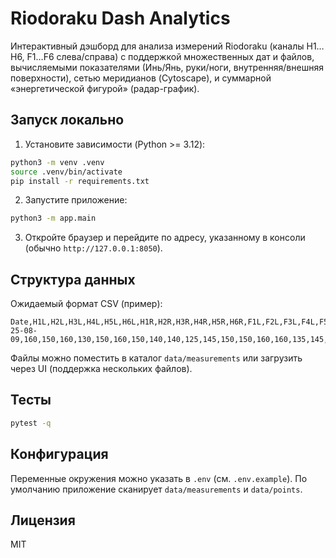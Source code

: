 # Riodoraku Dash Analytics

Интерактивный дэшборд для анализа измерений Riodoraku (каналы H1…H6, F1…F6 слева/справа) с поддержкой множественных дат и файлов, вычисляемыми показателями (Инь/Янь, руки/ноги, внутренняя/внешняя поверхности), сетью меридианов (Cytoscape), и суммарной «энергетической фигурой» (радар-график).

## Запуск локально

1. Установите зависимости (Python >= 3.12):

```bash
python3 -m venv .venv
source .venv/bin/activate
pip install -r requirements.txt
```

2. Запустите приложение:

```bash
python3 -m app.main
```

3. Откройте браузер и перейдите по адресу, указанному в консоли (обычно `http://127.0.0.1:8050`).

## Структура данных

Ожидаемый формат CSV (пример):

```
Date,H1L,H2L,H3L,H4L,H5L,H6L,H1R,H2R,H3R,H4R,H5R,H6R,F1L,F2L,F3L,F4L,F5L,F6L,F1R,F2R,F3R,F4R,F5R,F6R
25-08-09,160,150,160,130,150,160,150,140,140,125,145,150,150,160,160,135,145,150,125,155,160,135,150,160
```

Файлы можно поместить в каталог `data/measurements` или загрузить через UI (поддержка нескольких файлов).

## Тесты

```bash
pytest -q
```

## Конфигурация

Переменные окружения можно указать в `.env` (см. `.env.example`). По умолчанию приложение сканирует `data/measurements` и `data/points`.

## Лицензия

MIT


